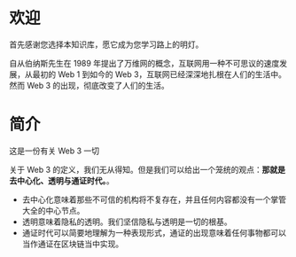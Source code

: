# 欢迎
首先感谢您选择本知识库，愿它成为您学习路上的明灯。

自从伯纳斯先生在 1989 年提出了万维网的概念，互联网用一种不可思议的速度发展，从最初的 Web 1 到如今的 Web 3，互联网已经深深地扎根在人们的生活中。然而 Web 3 的出现，彻底改变了人们的生活。
# 简介
这是一份有关 Web 3 一切

关于 Web 3 的定义，我们无从得知。但是我们可以给出一个笼统的观点：**那就是去中心化、透明与通证时代。**。
- 去中心化意味着那些不可信的机构将不复存在，并且任何内容都没有一个掌管大全的中心节点。
- 透明意味着隐私的透明。我们坚信隐私与透明是一切的根基。
- 通证时代可以简要地理解为一种表现形式，通证的出现意味着任何事物都可以当作通证在区块链当中实现。
